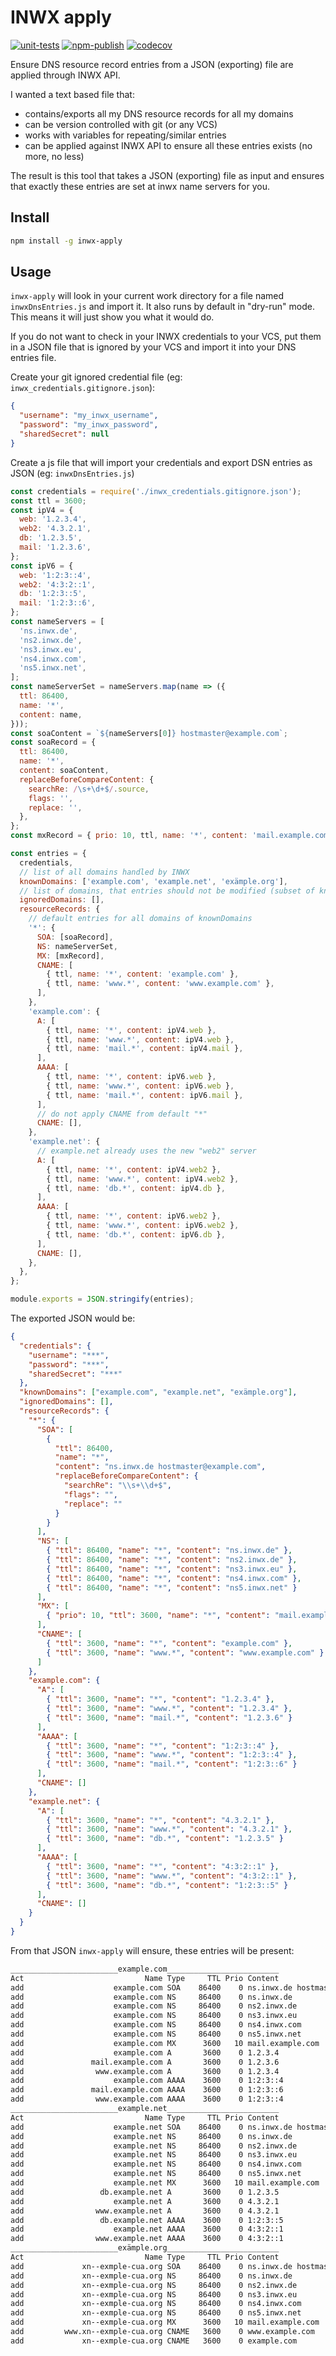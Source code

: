 # INWX apply

[![unit-tests](https://github.com/pabra/inwx-apply/workflows/unit-tests/badge.svg?branch=master)](https://github.com/pabra/inwx-apply/actions?query=branch%3Amaster+workflow%3Aunit-tests)
[![npm-publish](https://github.com/pabra/inwx-apply/workflows/npm-publish/badge.svg)](https://github.com/pabra/inwx-apply/actions?query=workflow%3Anpm-publish)
[![codecov](https://codecov.io/gh/pabra/inwx-apply/branch/master/graph/badge.svg)](https://codecov.io/gh/pabra/inwx-apply)

Ensure DNS resource record entries from a JSON (exporting) file are applied
through INWX API.

I wanted a text based file that:

- contains/exports all my DNS resource records for all my domains
- can be version controlled with git (or any VCS)
- works with variables for repeating/similar entries
- can be applied against INWX API to ensure all these entries exists (no more, no less)

The result is this tool that takes a JSON (exporting) file as input and ensures
that exactly these entries are set at inwx name servers for you.

## Install

```bash
npm install -g inwx-apply
```

## Usage

`inwx-apply` will look in your current work directory for a file named `inwxDnsEntries.js`
and import it. It also runs by default in "dry-run" mode. This means it will
just show you what it would do.

If you do not want to check in your INWX credentials to your VCS, put them in a
JSON file that is ignored by your VCS and import it into your DNS entries file.

Create your git ignored credential file (eg: `inwx_credentials.gitignore.json`):

```json
{
  "username": "my_inwx_username",
  "password": "my_inwx_password",
  "sharedSecret": null
}
```

Create a js file that will import your credentials and export DSN entries as
JSON (eg: `inwxDnsEntries.js`)

```javascript
const credentials = require('./inwx_credentials.gitignore.json');
const ttl = 3600;
const ipV4 = {
  web: '1.2.3.4',
  web2: '4.3.2.1',
  db: '1.2.3.5',
  mail: '1.2.3.6',
};
const ipV6 = {
  web: '1:2:3::4',
  web2: '4:3:2::1',
  db: '1:2:3::5',
  mail: '1:2:3::6',
};
const nameServers = [
  'ns.inwx.de',
  'ns2.inwx.de',
  'ns3.inwx.eu',
  'ns4.inwx.com',
  'ns5.inwx.net',
];
const nameServerSet = nameServers.map(name => ({
  ttl: 86400,
  name: '*',
  content: name,
}));
const soaContent = `${nameServers[0]} hostmaster@example.com`;
const soaRecord = {
  ttl: 86400,
  name: '*',
  content: soaContent,
  replaceBeforeCompareContent: {
    searchRe: /\s+\d+$/.source,
    flags: '',
    replace: '',
  },
};
const mxRecord = { prio: 10, ttl, name: '*', content: 'mail.example.com' };

const entries = {
  credentials,
  // list of all domains handled by INWX
  knownDomains: ['example.com', 'example.net', 'exämple.org'],
  // list of domains, that entries should not be modified (subset of knownDomains)
  ignoredDomains: [],
  resourceRecords: {
    // default entries for all domains of knownDomains
    '*': {
      SOA: [soaRecord],
      NS: nameServerSet,
      MX: [mxRecord],
      CNAME: [
        { ttl, name: '*', content: 'example.com' },
        { ttl, name: 'www.*', content: 'www.example.com' },
      ],
    },
    'example.com': {
      A: [
        { ttl, name: '*', content: ipV4.web },
        { ttl, name: 'www.*', content: ipV4.web },
        { ttl, name: 'mail.*', content: ipV4.mail },
      ],
      AAAA: [
        { ttl, name: '*', content: ipV6.web },
        { ttl, name: 'www.*', content: ipV6.web },
        { ttl, name: 'mail.*', content: ipV6.mail },
      ],
      // do not apply CNAME from default "*"
      CNAME: [],
    },
    'example.net': {
      // example.net already uses the new "web2" server
      A: [
        { ttl, name: '*', content: ipV4.web2 },
        { ttl, name: 'www.*', content: ipV4.web2 },
        { ttl, name: 'db.*', content: ipV4.db },
      ],
      AAAA: [
        { ttl, name: '*', content: ipV6.web2 },
        { ttl, name: 'www.*', content: ipV6.web2 },
        { ttl, name: 'db.*', content: ipV6.db },
      ],
      CNAME: [],
    },
  },
};

module.exports = JSON.stringify(entries);
```

The exported JSON would be:

```json
{
  "credentials": {
    "username": "***",
    "password": "***",
    "sharedSecret": "***"
  },
  "knownDomains": ["example.com", "example.net", "exämple.org"],
  "ignoredDomains": [],
  "resourceRecords": {
    "*": {
      "SOA": [
        {
          "ttl": 86400,
          "name": "*",
          "content": "ns.inwx.de hostmaster@example.com",
          "replaceBeforeCompareContent": {
            "searchRe": "\\s+\\d+$",
            "flags": "",
            "replace": ""
          }
        }
      ],
      "NS": [
        { "ttl": 86400, "name": "*", "content": "ns.inwx.de" },
        { "ttl": 86400, "name": "*", "content": "ns2.inwx.de" },
        { "ttl": 86400, "name": "*", "content": "ns3.inwx.eu" },
        { "ttl": 86400, "name": "*", "content": "ns4.inwx.com" },
        { "ttl": 86400, "name": "*", "content": "ns5.inwx.net" }
      ],
      "MX": [
        { "prio": 10, "ttl": 3600, "name": "*", "content": "mail.example.com" }
      ],
      "CNAME": [
        { "ttl": 3600, "name": "*", "content": "example.com" },
        { "ttl": 3600, "name": "www.*", "content": "www.example.com" }
      ]
    },
    "example.com": {
      "A": [
        { "ttl": 3600, "name": "*", "content": "1.2.3.4" },
        { "ttl": 3600, "name": "www.*", "content": "1.2.3.4" },
        { "ttl": 3600, "name": "mail.*", "content": "1.2.3.6" }
      ],
      "AAAA": [
        { "ttl": 3600, "name": "*", "content": "1:2:3::4" },
        { "ttl": 3600, "name": "www.*", "content": "1:2:3::4" },
        { "ttl": 3600, "name": "mail.*", "content": "1:2:3::6" }
      ],
      "CNAME": []
    },
    "example.net": {
      "A": [
        { "ttl": 3600, "name": "*", "content": "4.3.2.1" },
        { "ttl": 3600, "name": "www.*", "content": "4.3.2.1" },
        { "ttl": 3600, "name": "db.*", "content": "1.2.3.5" }
      ],
      "AAAA": [
        { "ttl": 3600, "name": "*", "content": "4:3:2::1" },
        { "ttl": 3600, "name": "www.*", "content": "4:3:2::1" },
        { "ttl": 3600, "name": "db.*", "content": "1:2:3::5" }
      ],
      "CNAME": []
    }
  }
}
```

From that JSON `inwx-apply` will ensure, these entries will be present:

```txt
________________________example.com_________________________
Act                           Name Type     TTL Prio Content
add                    example.com SOA    86400    0 ns.inwx.de hostmaster@example.com
add                    example.com NS     86400    0 ns.inwx.de
add                    example.com NS     86400    0 ns2.inwx.de
add                    example.com NS     86400    0 ns3.inwx.eu
add                    example.com NS     86400    0 ns4.inwx.com
add                    example.com NS     86400    0 ns5.inwx.net
add                    example.com MX      3600   10 mail.example.com
add                    example.com A       3600    0 1.2.3.4
add               mail.example.com A       3600    0 1.2.3.6
add                www.example.com A       3600    0 1.2.3.4
add                    example.com AAAA    3600    0 1:2:3::4
add               mail.example.com AAAA    3600    0 1:2:3::6
add                www.example.com AAAA    3600    0 1:2:3::4
________________________example.net_________________________
Act                           Name Type     TTL Prio Content
add                    example.net SOA    86400    0 ns.inwx.de hostmaster@example.com
add                    example.net NS     86400    0 ns.inwx.de
add                    example.net NS     86400    0 ns2.inwx.de
add                    example.net NS     86400    0 ns3.inwx.eu
add                    example.net NS     86400    0 ns4.inwx.com
add                    example.net NS     86400    0 ns5.inwx.net
add                    example.net MX      3600   10 mail.example.com
add                 db.example.net A       3600    0 1.2.3.5
add                    example.net A       3600    0 4.3.2.1
add                www.example.net A       3600    0 4.3.2.1
add                 db.example.net AAAA    3600    0 1:2:3::5
add                    example.net AAAA    3600    0 4:3:2::1
add                www.example.net AAAA    3600    0 4:3:2::1
________________________exämple.org_________________________
Act                           Name Type     TTL Prio Content
add             xn--exmple-cua.org SOA    86400    0 ns.inwx.de hostmaster@example.com
add             xn--exmple-cua.org NS     86400    0 ns.inwx.de
add             xn--exmple-cua.org NS     86400    0 ns2.inwx.de
add             xn--exmple-cua.org NS     86400    0 ns3.inwx.eu
add             xn--exmple-cua.org NS     86400    0 ns4.inwx.com
add             xn--exmple-cua.org NS     86400    0 ns5.inwx.net
add             xn--exmple-cua.org MX      3600   10 mail.example.com
add         www.xn--exmple-cua.org CNAME   3600    0 www.example.com
add             xn--exmple-cua.org CNAME   3600    0 example.com
```
